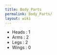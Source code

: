 ```yaml
---
title: Body_Parts
permalink: Body_Parts/
layout: wiki
---
```




- Heads : 1
- Arms : 2
- Legs : 2
- Wings : 0